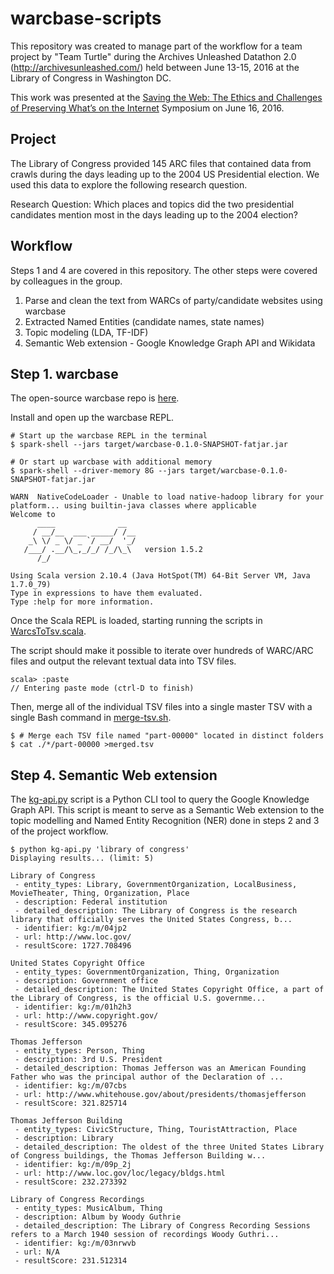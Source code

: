 # warcbase-scripts

This repository was created to manage part of the workflow for a team project by "Team Turtle" during the Archives Unleashed Datathon 2.0 (http://archivesunleashed.com/) held between June 13-15, 2016 at the Library of Congress in Washington DC.

This work was presented at the [Saving the Web: The Ethics and Challenges of Preserving What’s on the Internet](https://www.loc.gov/loc/kluge/news/save-web-2016.html) Symposium on June 16, 2016. 

## Project

The Library of Congress provided 145 ARC files that contained data from crawls during the days leading up to the 2004 US Presidential election. We used this data to explore the following research question.

Research Question: Which places and topics did the two presidential candidates mention most in the days leading up to the 2004 election? 


## Workflow

Steps 1 and 4 are covered in this repository. The other steps were covered by colleagues in the group.

1. Parse and clean the text from WARCs of party/candidate websites using warcbase
2. Extracted Named Entities (candidate names, state names)
3. Topic modeling (LDA, TF-IDF)
4. Semantic Web extension - Google Knowledge Graph API and Wikidata


## Step 1. warcbase

The open-source warcbase repo is [here](https://github.com/lintool/warcbase).

Install and open up the warcbase REPL.

```
# Start up the warcbase REPL in the terminal
$ spark-shell --jars target/warcbase-0.1.0-SNAPSHOT-fatjar.jar

# Or start up warcbase with additional memory
$ spark-shell --driver-memory 8G --jars target/warcbase-0.1.0-SNAPSHOT-fatjar.jar

WARN  NativeCodeLoader - Unable to load native-hadoop library for your platform... using builtin-java classes where applicable
Welcome to
      ____              __
     / __/__  ___ _____/ /__
    _\ \/ _ \/ _ `/ __/  '_/
   /___/ .__/\_,_/_/ /_/\_\   version 1.5.2
      /_/

Using Scala version 2.10.4 (Java HotSpot(TM) 64-Bit Server VM, Java 1.7.0_79)
Type in expressions to have them evaluated.
Type :help for more information.

```

Once the Scala REPL is loaded, starting running the scripts in [WarcsToTsv.scala](https://github.com/nchah/warcbase-scripts/blob/master/scripts/WarcsToTsv.scala).

The script should make it possible to iterate over hundreds of WARC/ARC files and output the relevant textual data into TSV files.

```
scala> :paste
// Entering paste mode (ctrl-D to finish)

```

Then, merge all of the individual TSV files into a single master TSV with a single Bash command in [merge-tsv.sh](https://github.com/nchah/warcbase-scripts/blob/master/sripts/merge-tsv.sh).

```
$ # Merge each TSV file named "part-00000" located in distinct folders
$ cat ./*/part-00000 >merged.tsv

```


## Step 4. Semantic Web extension

The [kg-api.py](https://github.com/nchah/warcbase-scripts/blob/master/scripts/kg-api.py) script is a Python CLI tool to query the Google Knowledge Graph API. This script is meant to serve as a Semantic Web extension to the topic modelling and Named Entity Recognition (NER) done in steps 2 and 3 of the project workflow.


```
$ python kg-api.py 'library of congress'
Displaying results... (limit: 5)

Library of Congress
 - entity_types: Library, GovernmentOrganization, LocalBusiness, MovieTheater, Thing, Organization, Place
 - description: Federal institution
 - detailed_description: The Library of Congress is the research library that officially serves the United States Congress, b...
 - identifier: kg:/m/04jp2
 - url: http://www.loc.gov/
 - resultScore: 1727.708496

United States Copyright Office
 - entity_types: GovernmentOrganization, Thing, Organization
 - description: Government office
 - detailed_description: The United States Copyright Office, a part of the Library of Congress, is the official U.S. governme...
 - identifier: kg:/m/01h2h3
 - url: http://www.copyright.gov/
 - resultScore: 345.095276

Thomas Jefferson
 - entity_types: Person, Thing
 - description: 3rd U.S. President
 - detailed_description: Thomas Jefferson was an American Founding Father who was the principal author of the Declaration of ...
 - identifier: kg:/m/07cbs
 - url: http://www.whitehouse.gov/about/presidents/thomasjefferson
 - resultScore: 321.825714

Thomas Jefferson Building
 - entity_types: CivicStructure, Thing, TouristAttraction, Place
 - description: Library
 - detailed_description: The oldest of the three United States Library of Congress buildings, the Thomas Jefferson Building w...
 - identifier: kg:/m/09p_2j
 - url: http://www.loc.gov/loc/legacy/bldgs.html
 - resultScore: 232.273392

Library of Congress Recordings
 - entity_types: MusicAlbum, Thing
 - description: Album by Woody Guthrie
 - detailed_description: The Library of Congress Recording Sessions refers to a March 1940 session of recordings Woody Guthri...
 - identifier: kg:/m/03nrwvb
 - url: N/A
 - resultScore: 231.512314

```








